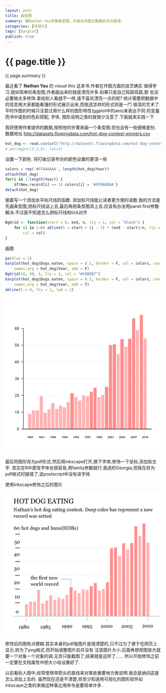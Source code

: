 ```yaml
---
layout: post
title: 条型图
summary: 跟Nathan Yau学画条型图。作者在作图方面确实功力很深。
categories: [可视化]
tags: [barplot]
publish: true
---
```

# {{ page.title }} #
{{ page.summary }} 

最近看了 **Nathan Yau** 的 *visual this* 这本书.作者在作图方面的技艺确实
值得学习.就如简单的条型图,作者画出来的就是漂亮许多.如果只是自己捣鼓捣鼓,那
也没必要做太多修饰.拿给别人看就不一样,谁不喜欢漂亮一点的呢?
统计需要把数据中的信息用大家都能看懂的形式展示出来,而挑选怎样的形式则是一门
很深的艺术了.平时作图的时候只注意过用什么样的图形特性(ggplot中的aes)来表达不同
的变量.而书中提到的色彩搭配, 字体, 图形说明之类的就很少注意了.下面就来实践一下

我将使用作者提供的数据,按照他的步骤来画一个条型图.但也会有一些细微差别.
数据地址 http://datasets.flowingdata.com/hot-dog-contest-winners.csv

```r
hot_dog <- read.csv(url("http://datasets.flowingdata.com/hot-dog-contest-winners.csv"))
# par(mgp=c(3,1,0), las=1)
```


设置一下颜色. 将打破记录年份的颜色设置的更深一些

```r
colors = rep('#FFAAAAAA', length(hot_dog$Year))
attach(hot_dog)
for(i in 1:length(Year)) {
	if(New.record[i] == 1) colors[i] = '#FF8080AA'}
detach(hot_dog)
```


接着写一个添加水平标尺线的函数. 添加标尺线能让读者更方便的读数.我的方法是先画条型图,把标尺线话上去,最后再把条型图添上去.应该有办法用panel.first参数解决.不过我不知道怎么把标尺线和tick对齐

```r
BgGrid <- function(start = 0, end, n, lty = 1, col = "black") {
    for (i in 1:n) abline(h = start + (i - 1) * (end - start)/n, lty = lty, 
        col = col)
}
```

画图

```r
par(las = 1)
barplot(hot_dog$Dogs.eaten, space = 0.2, border = F, col = colors, cex.names = 0.7, 
    names.arg = hot_dog$Year, add = F)
BgGrid(10, 60, 5, lty = 3, col = "#C8BEB7")
barplot(hot_dog$Dogs.eaten, space = 0.2, border = F, col = colors, cex.names = 0.7, 
    names.arg = hot_dog$Year, add = T)
abline(h = 0, lty = 1, lwd = 2)
```

![plot of chunk unnamed-chunk-4](/images/barplot1.png) 

最后将图形存为pdf形式.然后用inkscape打开,换下字体,修饰一下坐标,添加些文字.
其实在R中更改字体也很容易,用family参数就行.我选的Georgia,但我在存为pdf格式时报错了,说postscript中没有该字体.

使用inkscape修饰之后的图片

![inkscape 修改后的图片](/images/barplot2.png) 

修饰后的图有点模糊.其实本身的pdf版图片是很清楚的,只不过为了便于在网页上显示,转为了png格式.而开始调整图片前并没有
注意图片大小.后面再想把图放大就要一个对象一个对象的调.无奈只能截图了,结果就是这样了......
所以开始修饰之前一定要在文档属性中把大小给设置好了.

以前看别人图中,经常使用带箭头的直线来对某些重要地方做说明.我总是纳闷这是怎么添加上去的.
虽然现在还是不清楚,但至少知道用可视化的图形软件如inkscape之类的来做这种事比用命令是要简单许多.